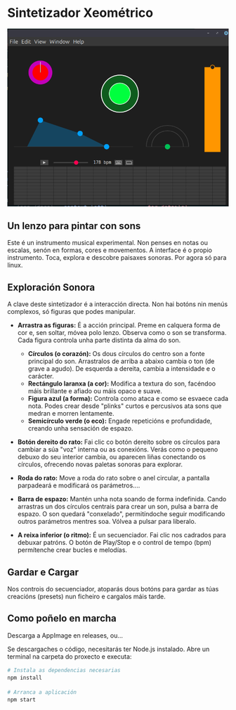 # Sintetizador Xeométrico

![Captura do Sintetizador Xeométrico](image.png)

## Un lenzo para pintar con sons

Este é un instrumento musical experimental. Non penses en notas ou escalas, senón en formas, cores e movementos. A interface é o propio instrumento. Toca, explora e descobre paisaxes sonoras.
Por agora só para linux.

## Exploración Sonora

A clave deste sintetizador é a interacción directa. Non hai botóns nin menús complexos, só figuras que podes manipular.

*   **Arrastra as figuras:** É a acción principal. Preme en calquera forma de cor e, sen soltar, móvea polo lenzo. Observa como o son se transforma. Cada figura controla unha parte distinta da alma do son.
    *   **Círculos (o corazón):** Os dous círculos do centro son a fonte principal do son. Arrastralos de arriba a abaixo cambia o ton (de grave a agudo). De esquerda a dereita, cambia a intensidade e o carácter.
    *   **Rectángulo laranxa (a cor):** Modifica a textura do son, facéndoo máis brillante e afiado ou máis opaco e suave.
    *   **Figura azul (a forma):** Controla como ataca e como se esvaece cada nota. Podes crear desde "plinks" curtos e percusivos ata sons que medran e morren lentamente.
    *   **Semicírculo verde (o eco):** Engade repeticións e profundidade, creando unha sensación de espazo.

*   **Botón dereito do rato:** Fai clic co botón dereito sobre os círculos para cambiar a súa "voz" interna ou as conexións. Verás como o pequeno debuxo do seu interior cambia, ou aparecen liñas conectando os círculos, ofrecendo novas paletas sonoras para explorar.

*   **Roda do rato:** Move a roda do rato sobre o anel circular, a pantalla parpadeará e modificará os parámetros....

*   **Barra de espazo:** Mantén unha nota soando de forma indefinida. Cando arrastras un dos círculos centrais para crear un son, pulsa a barra de espazo. O son quedará "conxelado", permitíndoche seguir modificando outros parámetros mentres soa. Vólvea a pulsar para liberalo.

*   **A reixa inferior (o ritmo):** É un secuenciador. Fai clic nos cadrados para debuxar patróns. O botón de Play/Stop e o control de tempo (bpm) permítenche crear bucles e melodías.

## Gardar e Cargar

Nos controis do secuenciador, atoparás dous botóns para gardar as túas creacións (presets) nun ficheiro e cargalos máis tarde.

## Como poñelo en marcha

Descarga a AppImage en releases, ou...

Se descargaches o código, necesitarás ter Node.js instalado. Abre un terminal na carpeta do proxecto e executa:

```bash
# Instala as dependencias necesarias
npm install

# Arranca a aplicación
npm start
```
